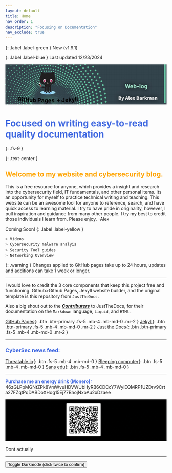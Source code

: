 ```yaml
---
layout: default
title: Home
nav_order: 1
description: "Focusing on Documentation"
nav_exclude: true
---
```


{: .label .label-green } 
New (v1.9.1)

{: .label .label-blue } 
Last updated 12/23/2024

![new](/assets/new.jpg)

# <span style="color: royalblue; font-weight: bold;"> Focused on writing easy-to-read quality documentation</span>
{: .fs-9 }

{: .text-center }
## <span style="color: orange; font-weight: bold;">Welcome to my website and cybersecurity blog.</span>

This is a free resource for anyone, which provides a insight and research into the cybersecurity field, IT fundamentals, and other personal items. Its an opportunity for myself to practice technical writing and teaching. This website can be an awesome tool for anyone to reference, search, and have quick access to learning material. I try to have pride in originality, however, I pull inspiration and guidance from many other people. I try my best to credit those individuals I learn from. Please enjoy. -Alex


Coming Soon!
{: .label .label-yellow }
````scss
> Videos 
> Cybersecurity malware analyis 
> Security Tool guides
> Networking Overview 
````

{: .warning }
Changes applied to GitHub pages take up to 24 hours, updates and additions can take 1 week or longer.

----

 I would love to credit the 3 core components that keep this project free and functioning. Github>Github Pages, Jekyll website builder, and the original template is this repository from `JustTheDocs`. 

 Also a big shout out to the ***[Contributers]*** to JustTheDocs, for their documentation on the `Markdown` language, `Liquid`, and `HTMl`.


[GitHub Pages][GitHub Pages]{: .btn .btn-primary .fs-5 .mb-4 .mb-md-0 .mr-2 }
[Jekyll][Jekyll]{: .btn .btn-primary .fs-5 .mb-4 .mb-md-0 .mr-2 }
[Just the Docs][Just the Docs repo]{: .btn .btn-primary .fs-5 .mb-4 .mb-md-0 .mr-2 }


----

### <span style="color: royalblue; font-weight: bold;">CyberSec news feed:</span>

[Threatable.io]{: .btn .fs-5 .mb-4 .mb-md-0 }
[Bleeping computer]{: .btn .fs-5 .mb-4 .mb-md-0 }
[Sans edu]{: .btn .fs-5 .mb-4 .mb-md-0 }

----

<span style="color: royalblue; font-weight: bold;">Purchase me an energy drink (Monero):</span>
46zGLPpMGNtZPk8VmWvuHDVWUbHyRB6CDCcY7WyiEQMRP1UZDrv9Crta27FZqtPqDABDoXHog15Ej77BhojNxbAu2xDzaee

![donations](/assets/donations.png)

Dont actually

---

<button class="btn btn-primary js-toggle-dark-mode">Toggle Darkmode (click twice to confirm)</button>

<script>
const toggleDarkMode = document.querySelector('.js-toggle-dark-mode');

jtd.addEvent(toggleDarkMode, 'click', function(){
  if (jtd.getTheme() === 'dark') {
    jtd.setTheme('light');
    toggleDarkMode.textContent = 'View dark color scheme';
  } else {
    jtd.setTheme('dark');
    toggleDarkMode.textContent = 'View light color scheme';
  }
});
</script>

[Jekyll]: https://jekyllrb.com
[Jekyll configuration]: https://jekyllrb.com/docs/configuration/
[Threatable.io]: https://www.threatable.io/
[Bleeping computer]: https://www.bleepingcomputer.com/
[Sans edu]:https://isc.sans.edu/
[Just the Docs Template]: https://just-the-docs.github.io/just-the-docs-template/
[Just the Docs]: https://just-the-docs.com
[Just the Docs repo]: https://github.com/just-the-docs/just-the-docs
[Just the Docs README]: https://github.com/just-the-docs/just-the-docs/blob/main/README.md
[GitHub Pages]: https://pages.github.com/
[Template README]: https://github.com/just-the-docs/just-the-docs-template/blob/main/README.md
[GitHub Pages]: https://pages.github.com/
[use the template]: https://github.com/just-the-docs/just-the-docs-template/generate
[Contributers]: https://just-the-docs.com/#contributing

